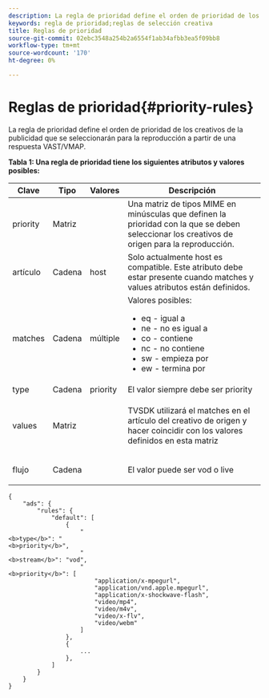 ```yaml
---
description: La regla de prioridad define el orden de prioridad de los creativos de la publicidad que se seleccionarán para la reproducción a partir de una respuesta VAST/VMAP.
keywords: regla de prioridad;reglas de selección creativa
title: Reglas de prioridad
source-git-commit: 02ebc3548a254b2a6554f1ab34afbb3ea5f09bb8
workflow-type: tm+mt
source-wordcount: '170'
ht-degree: 0%

---
```


# Reglas de prioridad{#priority-rules}

La regla de prioridad define el orden de prioridad de los creativos de la publicidad que se seleccionarán para la reproducción a partir de una respuesta VAST/VMAP.

**Tabla 1: Una regla de prioridad tiene los siguientes atributos y valores posibles:**

<table id="table_ljp_tgx_hz">  
 <thead> 
  <tr> 
   <th class="entry"> Clave</th> 
   <th class="entry"> Tipo</th> 
   <th class="entry"> Valores</th> 
   <th class="entry"> Descripción</th> 
  </tr> 
 </thead>
 <tbody> 
  <tr> 
   <td><span class="codeph"> priority</span></td> 
   <td><span class="codeph"> Matriz</span></td> 
   <td></td> 
   <td> Una matriz de tipos MIME en minúsculas que definen la prioridad con la que se deben seleccionar los creativos de origen para la reproducción.</td> 
  </tr> 
  <tr> 
   <td><span class="codeph"> artículo</span></td> 
   <td><span class="codeph"> Cadena</span></td> 
   <td><span class="codeph"> host</span></td> 
   <td>Solo actualmente <span class="codeph"> host</span> es compatible. Este atributo debe estar presente cuando <span class="codeph"> matches</span> y <span class="codeph"> values</span> atributos están definidos.</td> 
  </tr> 
  <tr> 
   <td><span class="codeph"> matches</span></td> 
   <td><span class="codeph"> Cadena</span></td> 
   <td><span class="codeph"> múltiple</span></td> 
   <td>Valores posibles:
    <ul id="ul_tnf_2hx_hz"> 
     <li><span class="codeph"> eq</span> - igual a</li> 
     <li><span class="codeph"> ne</span> - no es igual a</li> 
     <li><span class="codeph"> co</span> - contiene</li> 
     <li><span class="codeph"> nc</span> - no contiene</li> 
     <li><span class="codeph"> sw</span> - empieza por</li> 
     <li><span class="codeph"> ew</span> - termina por</li> 
    </ul></td> 
  </tr> 
  <tr> 
   <td><span class="codeph"> type</span></td> 
   <td><span class="codeph"> Cadena</span></td> 
   <td><span class="codeph"> priority</span></td> 
   <td>El valor siempre debe ser <span class="codeph"> priority</span></td> 
  </tr> 
  <tr> 
   <td><span class="codeph"> values</span></td> 
   <td><span class="codeph"> Matriz</span></td> 
   <td></td> 
   <td> <p>TVSDK utilizará el <span class="codeph"> matches</span> en el <span class="codeph"> artículo</span> del creativo de origen y hacer coincidir con los valores definidos en esta matriz</p> </td> 
  </tr> 
  <tr> 
   <td><span class="codeph"> flujo</span></td> 
   <td><span class="codeph"> Cadena</span></td> 
   <td></td> 
   <td> <p>El valor puede ser <span class="codeph"> vod</span> o <span class="codeph"> live</span></p> </td> 
  </tr> 
 </tbody> 
</table>

```
{
    "ads": {
        "rules": {
            "default": [
                {
                    "
<b>type</b>": "
<b>priority</b>",
                    "
<b>stream</b>": "vod",
                    "
<b>priority</b>": [
                        "application/x-mpegurl",
                        "application/vnd.apple.mpegurl",
                        "application/x-shockwave-flash",
                        "video/mp4",
                        "video/m4v",
                        "video/x-flv",
                        "video/webm"
                    ]
                },
                {
                    ...
                },
            ]
        }
    }
}
```
